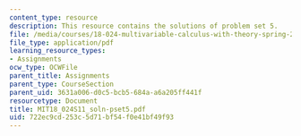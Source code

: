 ```yaml
---
content_type: resource
description: This resource contains the solutions of problem set 5.
file: /media/courses/18-024-multivariable-calculus-with-theory-spring-2011/722ec9cd253c5d71bf54f0e41bf49f93_MIT18_024S11_soln-pset5.pdf
file_type: application/pdf
learning_resource_types:
- Assignments
ocw_type: OCWFile
parent_title: Assignments
parent_type: CourseSection
parent_uid: 3631a006-d0c5-bcb5-684a-a6a205ff441f
resourcetype: Document
title: MIT18_024S11_soln-pset5.pdf
uid: 722ec9cd-253c-5d71-bf54-f0e41bf49f93
---
```

